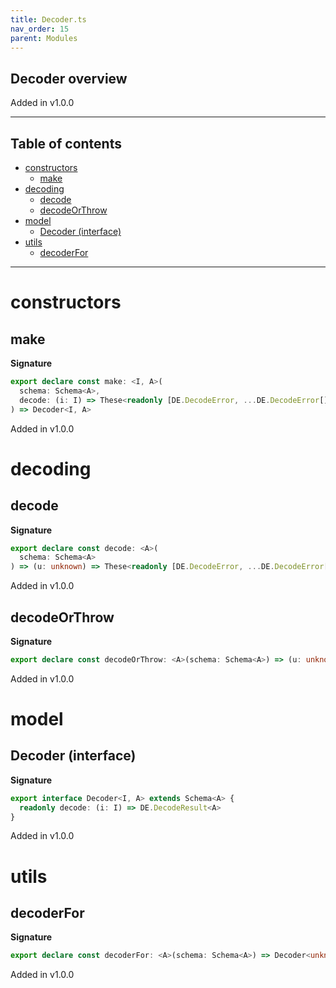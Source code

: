 ```yaml
---
title: Decoder.ts
nav_order: 15
parent: Modules
---
```


## Decoder overview

Added in v1.0.0

---

<h2 class="text-delta">Table of contents</h2>

- [constructors](#constructors)
  - [make](#make)
- [decoding](#decoding)
  - [decode](#decode)
  - [decodeOrThrow](#decodeorthrow)
- [model](#model)
  - [Decoder (interface)](#decoder-interface)
- [utils](#utils)
  - [decoderFor](#decoderfor)

---

# constructors

## make

**Signature**

```ts
export declare const make: <I, A>(
  schema: Schema<A>,
  decode: (i: I) => These<readonly [DE.DecodeError, ...DE.DecodeError[]], A>
) => Decoder<I, A>
```

Added in v1.0.0

# decoding

## decode

**Signature**

```ts
export declare const decode: <A>(
  schema: Schema<A>
) => (u: unknown) => These<readonly [DE.DecodeError, ...DE.DecodeError[]], A>
```

Added in v1.0.0

## decodeOrThrow

**Signature**

```ts
export declare const decodeOrThrow: <A>(schema: Schema<A>) => (u: unknown) => A
```

Added in v1.0.0

# model

## Decoder (interface)

**Signature**

```ts
export interface Decoder<I, A> extends Schema<A> {
  readonly decode: (i: I) => DE.DecodeResult<A>
}
```

Added in v1.0.0

# utils

## decoderFor

**Signature**

```ts
export declare const decoderFor: <A>(schema: Schema<A>) => Decoder<unknown, A>
```

Added in v1.0.0
